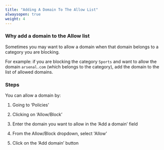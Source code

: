 ```yaml
---
title: "Adding A Domain To The Allow List"
alwaysopen: true
weight: 4
---
```

### Why add a domain to the Allow list
Sometimes you may want to allow a domain when that domain belongs to a category you are blocking. 

For example: if you are blocking the category `Sports` and want to allow the domain `arsenal.com` (which belongs to the category), add the domain to the list of allowed domains.

### Steps
You can allow a domain by:

1. Going to ‘Policies’

2. Clicking on ‘Allow/Block’

3. Enter the domain you want to allow in the ‘Add a domain’ field

4. From the Allow/Block dropdown, select 'Allow’

5. Click on the ‘Add domain’ button